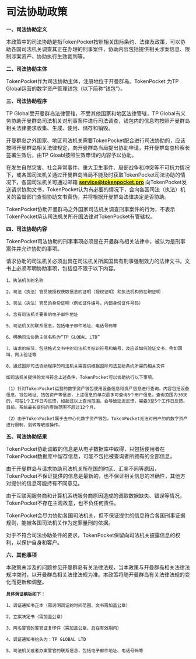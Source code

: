 # 司法协助政策

**一、司法协助定义**

本政策中的司法协助是指TokenPocket按照相关国际条约、法律及政策，可以协助各国司法机关调查其正在办理的刑事案件，协助内容包括提供相关涉案信息、限制涉案资产、协助执行生效裁判等。

**二、司法协助主体**

TokenPocket作为司法协助主体，注册地位于开曼群岛。TokenPocket 为TP Global运营的数字资产管理钱包（以下简称“钱包”）。

**三、司法协助程序**

TP Global受开曼群岛法律管辖，不受其他国家和地区法律管辖，TP Global有义务协助开曼群岛司法机关对刑事案件进行司法调查，钱包内的信息均按照开曼群岛相关法律要求收集、生成、使用、储存和销毁。

开曼群岛之外国家、地区司法机关需要TokenPocket配合进行司法协助的，应该按照开曼群岛相关法律规定，向开曼群岛当局提出协助申请，并开曼群岛总检察长签署生效后，由TP Gloabl按照生效申请的内容予以协助。

在发生自然灾害、社会异常事件、重大卫生事件、局部战争和冲突等不可抗力情况下，或各国司法机关通过开曼群岛当局不能及时获取TokenPocket司法协助的情况下，各国司法机关可通过邮箱 <mark style="color:blue;">**service@tokenpocket.pro**</mark> 向TokenPocket发送请求协助文书，TokenPocket认为有必要的情况下，会向各国司法（执法）机关的监督部门查验协助文书真伪，并将根据开曼群岛法律决定是否协助。

TokenPocket协助开曼群岛之外国家司法机关调查刑事案件的行为，不表示TokenPocket承认司法机关所在国法律对TokenPocket有管辖权。

**四、司法协助内容**

TokenPocket司法协助的刑事事项必须是在开曼群岛相关法律中，被认为是刑事案件并允许协助的事项。

请求协助的司法机关必须出具在司法机关所属国具有刑事强制效力的法律文书，文书上必须写明协助事项，包括但不限于以下内容。

`1、执法机关的名称`

`2、司法（执法）官员被授权获取信息的证明（授权证明）和执法机构的在职证明`

`3、司法（执法）官员的身份证明（例如证件编号，内部身份证件号码）`

`4、含有司法机关要素的电子邮件地址`

`5、司法机关的联系信息，包括电子邮件地址、电话号码等`

`6、明确司法协助主体名称为“TP GLOBAL LTD”`

`7、请求的细节，包括格式文书中的司法机关标识符号和编号，及应该如何验证文书，例如回叫、网上验证等`

`8、通过国际司法协助程序的司法机关需提供根据国际司法互助条约所需的相关文件`

`如司法机关提供的文书符合上述条件，TokenPocket可以协助执行以下事项。`

`（1）针对TokenPocket运营的数字资产钱包使用设备信息和资产信息进行查询，内容包括设备信息、钱包地址、钱包资产等信息，上述信息的单次最多可查询5个用户信息，查询范围为30天的，可在1个工作日内反馈，如超过以上查询范围，会导致延迟反馈，需要3至5个工作日反馈。目前，系统最长提供的查询范围不超过12个月。`

`（2）由于TokenPocket属于去中心化数字资产钱包，TokenPocket无法对用户的的数字资产进行限制，划转等敏感操作。`

**五、司法协助结果**

TokenPocket协助调取的信息是从电子数据库中取得，只包括使用者在TokenPocket数据库中留存信息，可能不包括被查询者所拥有的全部信息。

由于开曼群岛与请求协助司法机关所在国的时区、汇率不同等原因，TokenPocket不保证提供的信息是最新的，也不保证相关信息的准确性，其他方对提供的信息可能持有不同意见。

由于互联网服务商和计算机系统服务商原因造成的调取数据缺失、错误等情况，TokenPocket不存在主观故意，也不负任何责任。

TokenPocket会尽力协助各国司法机关，但不保证提供的信息符合各国刑事证据规则，能被各国司法机关作为定罪量刑的依据。

对于不符合司法协助条件的要求，TokenPocket保留向司法机关披露信息的权利，以保护自身和客户。

**六、其他事项**

本政策未涉及的问题参见开曼群岛有关法律法规，当本政策与开曼群岛相关法律法规冲突时，以开曼群岛相关法律法规为准。本政策将随开曼群岛有关法律法规的变化而更新和调整。

**`具体调证模板如下：`**

`1、调证通知书正本（需说明调证的时间范围、文书需加盖公章）`

`2、立案决定书（需加盖公章）`

`3、两名警官的警官证复印件（需加盖公章，且在有效期内）`

`4、调证通知书抬头为：TP GLOBAL LTD`

`5、司法机关或者办案警官的联系信息，包括电子邮件地址、电话号码等`

